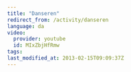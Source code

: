 ```yaml
---
title: "Danseren"
redirect_from: /activity/danseren
language: da
video:
  provider: youtube
  id: MIxZbjHfRmw
tags:
last_modified_at: 2013-02-15T09:09:37Z
---
```



